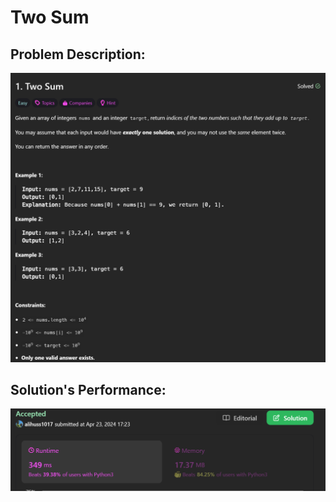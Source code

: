 # Two Sum

## Problem Description:
![alt text](images/image-1.png)

## Solution's Performance:
![alt text](images/image.png)

